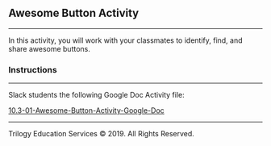 ## Awesome Button Activity
---

In this activity, you will work with your classmates to identify, find,  and share awesome buttons.  

### Instructions

---

Slack students the following Google Doc Activity file:

[10.3-01-Awesome-Button-Activity-Google-Doc](https://docs.google.com/document/d/1NjQspH2O1wOT5riu6gZA3ALl8kqXIcDhc1Y2JFzcP_4/edit?usp=sharing)

---

Trilogy Education Services © 2019. All Rights Reserved.
